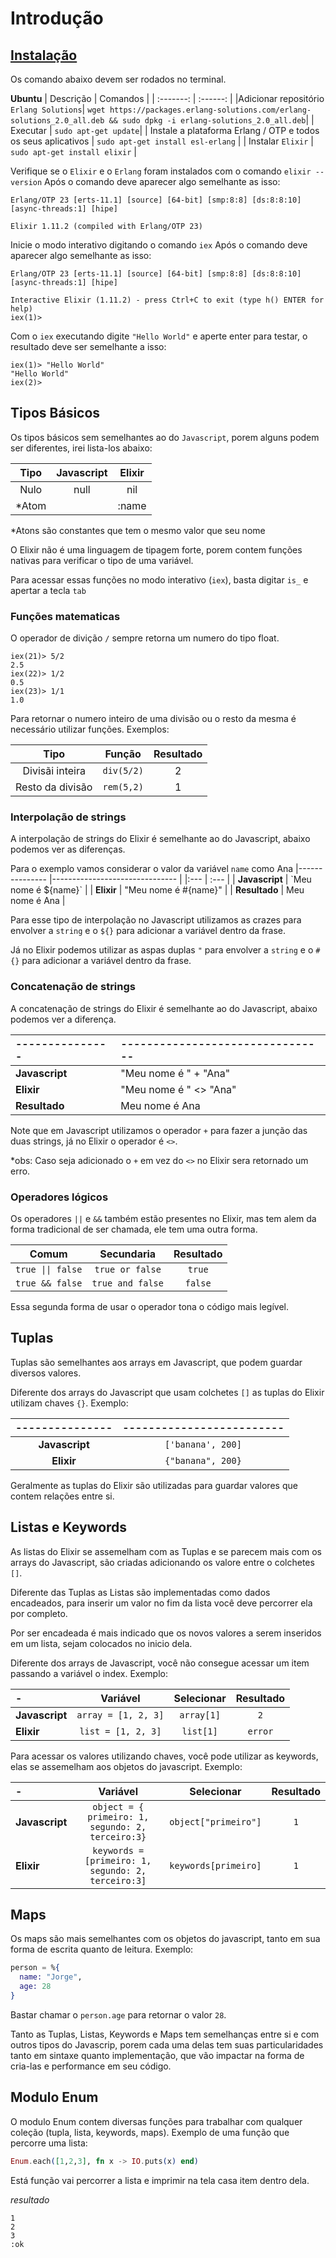 # Introdução

## [Instalação](https://elixir-lang.org/install.html)

Os comando abaixo devem ser rodados no terminal.

**Ubuntu**
| Descrição | Comandos |
| :-------: | :------: |
|Adicionar repositório `Erlang Solutions`| `wget https://packages.erlang-solutions.com/erlang-solutions_2.0_all.deb && sudo dpkg -i erlang-solutions_2.0_all.deb`|
| Executar | `sudo apt-get update`|
| Instale a plataforma Erlang / OTP e todos os seus aplicativos | `sudo apt-get install esl-erlang` |
| Instalar `Elixir` | `sudo apt-get install elixir` |

Verifique se o `Elixir` e o `Erlang` foram instalados com o comando `elixir --version`
Após o comando deve aparecer algo semelhante as isso:
```
Erlang/OTP 23 [erts-11.1] [source] [64-bit] [smp:8:8] [ds:8:8:10] [async-threads:1] [hipe]

Elixir 1.11.2 (compiled with Erlang/OTP 23)
```

Inicie o modo interativo digitando o comando `iex`
Após o comando deve aparecer algo semelhante as isso:
```
Erlang/OTP 23 [erts-11.1] [source] [64-bit] [smp:8:8] [ds:8:8:10] [async-threads:1] [hipe]

Interactive Elixir (1.11.2) - press Ctrl+C to exit (type h() ENTER for help)
iex(1)> 
```

Com o `iex` executando digite `"Hello World"` e aperte enter para testar, o resultado deve ser semelhante a isso:
```
iex(1)> "Hello World"
"Hello World"
iex(2)> 
```

## Tipos Básicos

Os tipos básicos sem semelhantes ao do `Javascript`, porem alguns podem ser diferentes, irei lista-los abaixo:

| Tipo | Javascript | Elixir |
 :---: | :--------: | :----: |
| Nulo | null | nil |
| *Atom | | :name |

*Atons são constantes que tem o mesmo valor que seu nome

O Elixir não é uma linguagem de tipagem forte, porem contem funções nativas para verificar o tipo de uma variável.

Para acessar essas funções no modo interativo (`iex`), basta digitar `is_` e apertar a tecla `tab`

### Funções matematicas

O operador de divição `/` sempre retorna um numero do tipo float.
```
iex(21)> 5/2
2.5
iex(22)> 1/2
0.5
iex(23)> 1/1
1.0
```
Para retornar o numero inteiro de uma divisão ou o resto da mesma é necessário utilizar funções. Exemplos:

| Tipo | Função | Resultado |
| :---: | :---: | :---: |
| Divisãi inteira | `div(5/2)` | 2 |
| Resto da divisão | `rem(5,2)` | 1 |

### Interpolação de strings
A interpolação de strings do Elixir é semelhante ao do Javascript, abaixo podemos ver as diferenças.

Para o exemplo vamos considerar o valor da variável `name` como Ana
|--------------- |------------------------------- | 
|:--- | :--- |
| **Javascript** | \`Meu nome é ${name}\` |
| **Elixir** | "Meu nome é #{name}" |
| **Resultado** | Meu nome é Ana |

Para esse tipo de interpolação no Javascript utilizamos as crazes para envolver a `string` e o `${}` para adicionar a variável dentro da frase. 

Já no Elixir podemos utilizar as aspas duplas `"` para envolver a `string` e o `#{}` para adicionar a variável dentro da frase.

### Concatenação de strings

A concatenação de strings do Elixir é semelhante ao do Javascript, abaixo podemos ver a diferença.

|--------------- |-------------------------------- | 
|:--- | :--- |
| **Javascript** | "Meu nome é " + "Ana" |
| **Elixir** | "Meu nome é " <> "Ana" |
| **Resultado** | Meu nome é Ana |

Note que em Javascript utilizamos o operador `+` para fazer a junção das duas strings, já no Elixir o operador é `<>`.

*obs: Caso seja adicionado o `+` em vez do `<>` no Elixir sera retornado um erro.

### Operadores lógicos
Os operadores `||` e `&&` também estão presentes no Elixir, mas tem alem da forma tradicional de ser chamada, ele tem uma outra forma.

| Comum | Secundaria | Resultado |
| :--: | :--: | :--: |
| `true \|\| false` | `true or false` | `true` |
| `true && false` | `true and false` | `false` |

Essa segunda forma de usar o operador tona o código mais legível.

## Tuplas
Tuplas são semelhantes aos arrays em Javascript, que podem guardar diversos valores.

Diferente dos arrays do Javascript que usam colchetes `[]` as tuplas do Elixir utilizam chaves `{}`. Exemplo:

|--------------- |------------------------- |
| :-: | :-: |
| **Javascript** | `['banana', 200]` |
| **Elixir** | `{"banana", 200}` |

Geralmente as tuplas do Elixir são utilizadas para guardar valores que contem relações entre si. 

## Listas e Keywords
As listas do Elixir se assemelham com as Tuplas e se parecem mais com os arrays do Javascript, são criadas adicionando os valore entre o colchetes `[]`.

Diferente das Tuplas as Listas são implementadas como dados encadeados, para inserir um valor no fim da lista você deve percorrer ela por completo.

Por ser encadeada é mais indicado que os novos valores a serem inseridos em um lista, sejam colocados no inicio dela.

Diferente dos arrays de Javascript, você não consegue acessar um item passando a variável o index. Exemplo:

| - | Variável | Selecionar | Resultado |
| :- | :-: | :-: | :-: |
|**Javascript** | `array = [1, 2, 3]` | `array[1]` | `2`|
|**Elixir** | `list = [1, 2, 3]` | `list[1]` | `error`|

Para acessar os valores utilizando chaves, você pode utilizar as keywords, elas se assemelham aos objetos do javascript. Exemplo:

| - | Variável | Selecionar | Resultado |
| :- | :-: | :-: | :-: |
|**Javascript** | `object = { primeiro: 1, segundo: 2, terceiro:3}` | `object["primeiro"]` | `1`|
|**Elixir** | `keywords = [primeiro: 1, segundo: 2, terceiro:3]` | `keywords[primeiro]` | `1`|

## Maps
Os maps são mais semelhantes com os objetos do javascript, tanto em sua forma de escrita quanto de leitura. Exemplo:

```elixir
person = %{
  name: "Jorge",
  age: 28
}
```
Bastar chamar o `person.age` para retornar o valor `28`.

Tanto as Tuplas, Listas, Keywords e Maps tem semelhanças entre si e com outros tipos do Javascrip, porem cada uma delas tem suas particularidades tanto em sintaxe quanto implementação, que vão impactar na forma de cria-las e performance em seu código.

## Modulo Enum
O modulo Enum contem diversas funções para trabalhar com qualquer coleção (tupla, lista, keywords, maps). Exemplo de uma função que percorre uma lista:

```elixir
Enum.each([1,2,3], fn x -> IO.puts(x) end)
```
Está função vai percorrer a lista e imprimir na tela casa item dentro dela.

*resultado*
```
1
2
3
:ok
```